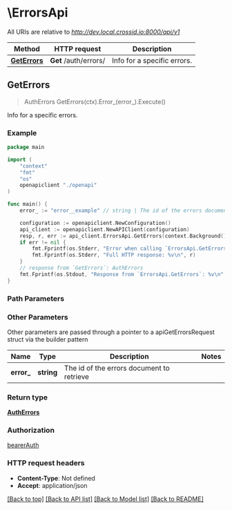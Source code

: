 # \ErrorsApi

All URIs are relative to *http://dev.local.crossid.io:8000/api/v1*

Method | HTTP request | Description
------------- | ------------- | -------------
[**GetErrors**](ErrorsApi.md#GetErrors) | **Get** /auth/errors/ | Info for a specific errors.



## GetErrors

> AuthErrors GetErrors(ctx).Error_(error_).Execute()

Info for a specific errors.

### Example

```go
package main

import (
    "context"
    "fmt"
    "os"
    openapiclient "./openapi"
)

func main() {
    error_ := "error__example" // string | The id of the errors document to retrieve

    configuration := openapiclient.NewConfiguration()
    api_client := openapiclient.NewAPIClient(configuration)
    resp, r, err := api_client.ErrorsApi.GetErrors(context.Background()).Error_(error_).Execute()
    if err != nil {
        fmt.Fprintf(os.Stderr, "Error when calling `ErrorsApi.GetErrors``: %v\n", err)
        fmt.Fprintf(os.Stderr, "Full HTTP response: %v\n", r)
    }
    // response from `GetErrors`: AuthErrors
    fmt.Fprintf(os.Stdout, "Response from `ErrorsApi.GetErrors`: %v\n", resp)
}
```

### Path Parameters



### Other Parameters

Other parameters are passed through a pointer to a apiGetErrorsRequest struct via the builder pattern


Name | Type | Description  | Notes
------------- | ------------- | ------------- | -------------
 **error_** | **string** | The id of the errors document to retrieve | 

### Return type

[**AuthErrors**](AuthErrors.md)

### Authorization

[bearerAuth](../README.md#bearerAuth)

### HTTP request headers

- **Content-Type**: Not defined
- **Accept**: application/json

[[Back to top]](#) [[Back to API list]](../README.md#documentation-for-api-endpoints)
[[Back to Model list]](../README.md#documentation-for-models)
[[Back to README]](../README.md)


